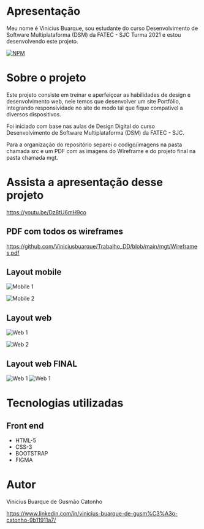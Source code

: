 # Apresentação

Meu nome é Vinicius Buarque, sou estudante do curso Desenvolvimento de Software Multiplataforma (DSM) da FATEC - SJC Turma 2021 e estou desenvolvendo este projeto.

[![NPM](https://img.shields.io/npm/l/react)](https://github.com/Viniciusbuarque/Trabalho_DD/blob/main/LICENSE)

# Sobre o projeto



Este projeto consiste em treinar e aperfeiçoar as habilidades de design e desenvolvimento web, nele temos que desenvolver um site Portfólio, integrando responsividade no site de modo tal que fique compativel a diversos dispositivos.

Foi iniciado com base nas aulas de Design Digital do curso Desenvolvimento de Software Multiplataforma (DSM) da FATEC - SJC.

Para a organização do repositório separei o codigo/imagens na pasta chamada src e um PDF com as imagens do Wireframe e do projeto final na pasta chamada mgt.

# Assista a apresentação desse projeto

https://youtu.be/Dz8tU6mH9co

## PDF com todos os wireframes

https://github.com/Viniciusbuarque/Trabalho_DD/blob/main/mgt/Wireframes.pdf

## Layout mobile
![Mobile 1](https://github.com/Viniciusbuarque/Trabalho_DD/blob/main/assets/Mobile/Home.png) 

![Mobile 2](https://github.com/Viniciusbuarque/Trabalho_DD/blob/main/assets/Mobile/Conhecimentos.png)

## Layout web
![Web 1](https://github.com/Viniciusbuarque/Trabalho_DD/blob/main/assets/DesktopWeb/HomeSobre.png)

![Web 2](https://github.com/Viniciusbuarque/Trabalho_DD/blob/main/assets/DesktopWeb/Conhecimentos.png)

## Layout web FINAL
![Web 1](https://github.com/Viniciusbuarque/Trabalho_DD/blob/main/assets/DesktopWeb/desktopFinal.png)
![Web 1](https://github.com/Viniciusbuarque/Trabalho_DD/blob/main/assets/DesktopWeb/desktopFinal2.png)

# Tecnologias utilizadas
## Front end
- HTML-5
- CSS-3
- BOOTSTRAP
- FIGMA

# Autor

Vinicius Buarque de Gusmão Catonho

https://www.linkedin.com/in/vinicius-buarque-de-gusm%C3%A3o-catonho-9b11911a7/


